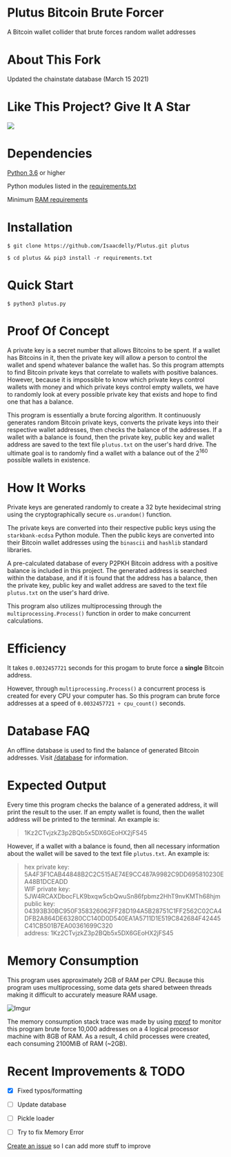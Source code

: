 # Plutus Bitcoin Brute Forcer

A Bitcoin wallet collider that brute forces random wallet addresses

# About This Fork

Updated the chainstate database (March 15 2021)

# Like This Project? Give It A Star

[![](https://img.shields.io/github/stars/SayWhat69/Plutus.svg)](https://github.com/SayWhat69/Plutus)

# Dependencies

<a href="https://www.python.org/downloads/">Python 3.6</a> or higher

Python modules listed in the <a href="/requirements.txt">requirements.txt<a/>
  
Minimum <a href="#memory-consumption">RAM requirements</a>

# Installation

```
$ git clone https://github.com/Isaacdelly/Plutus.git plutus

$ cd plutus && pip3 install -r requirements.txt
```

# Quick Start

```
$ python3 plutus.py
```

# Proof Of Concept

A private key is a secret number that allows Bitcoins to be spent. If a wallet has Bitcoins in it, then the private key will allow a person to control the wallet and spend whatever balance the wallet has. So this program attempts to find Bitcoin private keys that correlate to wallets with positive balances. However, because it is impossible to know which private keys control wallets with money and which private keys control empty wallets, we have to randomly look at every possible private key that exists and hope to find one that has a balance.

This program is essentially a brute forcing algorithm. It continuously generates random Bitcoin private keys, converts the private keys into their respective wallet addresses, then checks the balance of the addresses. If a wallet with a balance is found, then the private key, public key and wallet address are saved to the text file `plutus.txt` on the user's hard drive. The ultimate goal is to randomly find a wallet with a balance out of the 2<sup>160</sup> possible wallets in existence. 

# How It Works

Private keys are generated randomly to create a 32 byte hexidecimal string using the cryptographically secure `os.urandom()` function.

The private keys are converted into their respective public keys using the `starkbank-ecdsa` Python module. Then the public keys are converted into their Bitcoin wallet addresses using the `binascii` and `hashlib` standard libraries.

A pre-calculated database of every P2PKH Bitcoin address with a positive balance is included in this project. The generated address is searched within the database, and if it is found that the address has a balance, then the private key, public key and wallet address are saved to the text file `plutus.txt` on the user's hard drive.

This program also utilizes multiprocessing through the `multiprocessing.Process()` function in order to make concurrent calculations.

# Efficiency

It takes `0.0032457721` seconds for this progam to brute force a __single__ Bitcoin address. 

However, through `multiprocessing.Process()` a concurrent process is created for every CPU your computer has. So this program can brute force addresses at a speed of `0.0032457721 ÷ cpu_count()` seconds.

# Database FAQ

An offline database is used to find the balance of generated Bitcoin addresses. Visit <a href="/database/">/database</a> for information.

# Expected Output

Every time this program checks the balance of a generated address, it will print the result to the user. If an empty wallet is found, then the wallet address will be printed to the terminal. An example is:

>1Kz2CTvjzkZ3p2BQb5x5DX6GEoHX2jFS45

However, if a wallet with a balance is found, then all necessary information about the wallet will be saved to the text file `plutus.txt`. An example is:

>hex private key: 5A4F3F1CAB44848B2C2C515AE74E9CC487A9982C9DD695810230EA48B1DCEADD<br/>
>WIF private key: 5JW4RCAXDbocFLK9bxqw5cbQwuSn86fpbmz2HhT9nvKMTh68hjm<br/>
>public key: 04393B30BC950F358326062FF28D194A5B28751C1FF2562C02CA4DFB2A864DE63280CC140D0D540EA1A5711D1E519C842684F42445C41CB501B7EA00361699C320<br/>
>address: 1Kz2CTvjzkZ3p2BQb5x5DX6GEoHX2jFS45<br/>

# Memory Consumption

This program uses approximately 2GB of RAM per CPU. Because this program uses multiprocessing, some data gets shared between threads making it difficult to accurately measure RAM usage.

![Imgur](https://i.imgur.com/9Cq0yf3.png)

The memory consumption stack trace was made by using <a href="https://pypi.org/project/memory-profiler/">mprof</a> to monitor this program brute force 10,000 addresses on a 4 logical processor machine with 8GB of RAM. As a result, 4 child processes were created, each consuming 2100MiB of RAM (~2GB).

# Recent Improvements & TODO

- [X] Fixed typos/formatting

- [ ] Update database

- [ ] Pickle loader

- [ ] Try to fix Memory Error

<a href="https://github.com/Isaacdelly/Plutus/issues">Create an issue</a> so I can add more stuff to improve
